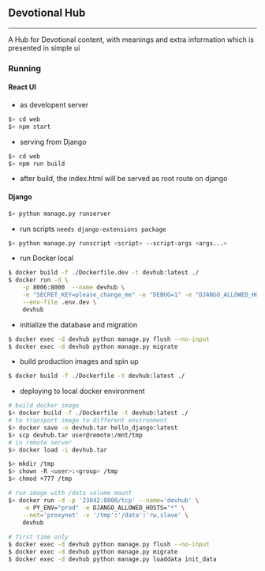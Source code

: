 ## Devotional Hub
-----
A Hub for Devotional content, with meanings and extra information which is presented in simple ui

### Running
#### React UI
* as developent server
```sh
$> cd web
$> npm start
```
* serving from Django
```sh
$> cd web
$> npm run build
```
- after build, the index.html will be served as root route on django
#### Django
```sh
$> python manage.py runserver
```
* run scripts `needs django-extensions package` 
```sh
$> python manage.py runscript <script> --script-args <args...>
```

* run Docker local
```sh
$ docker build -f ./Dockerfile.dev -t devhub:latest ./
$ docker run -d \
    -p 8006:8000  --name devhub \
    -e "SECRET_KEY=please_change_me" -e "DEBUG=1" -e "DJANGO_ALLOWED_HOSTS=*" \
    --env-file .env.dev \
    devhub
```

* initialize the database and migration
```sh
$ docker exec -d devhub python manage.py flush --no-input
$ docker exec -d devhub python manage.py migrate
```

* build production images and spin up
```sh
$ docker build -f ./Dockerfile -t devhub:latest ./
```

* deploying to local docker environment
```sh
# build docker image
$> docker build -f ./Dockerfile -t devhub:latest ./
# to transport image to different environment
$> docker save -o devhub.tar hello_django:latest
$> scp devhub.tar user@remote:/mnt/tmp
# in remote server
$> docker load -i devhub.tar

$> mkdir /tmp
$> chown -R <user>:<group> /tmp
$> chmod +777 /tmp

# run image with /data volume mount
$> docker run -d -p '23842:8000/tcp' --name='devhub' \
    -e PY_ENV="prod" -e DJANGO_ALLOWED_HOSTS="*" \
    --net='proxynet' -v '/tmp':'/data':'rw,slave' \
    devhub
    
# first time only    
$ docker exec -d devhub python manage.py flush --no-input
$ docker exec -d devhub python manage.py migrate
$ docker exec -d devhub python manage.py loaddata init_data
```